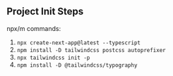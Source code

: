 ## Project Init Steps

npx/m commands:

1. `npx create-next-app@latest --typescript`
1. `npm install -D tailwindcss postcss autoprefixer`
1. `npx tailwindcss init -p`
1. `npm install -D @tailwindcss/typography`
